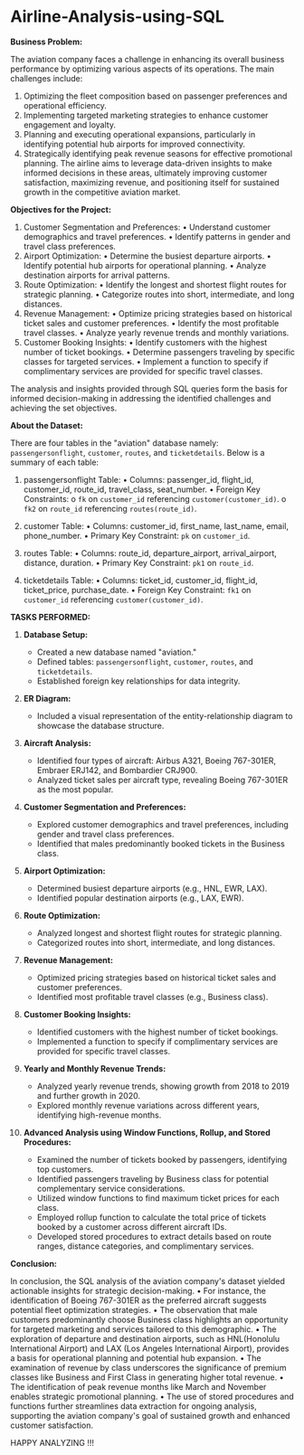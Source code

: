 # Airline-Analysis-using-SQL

**Business Problem:**

The aviation company faces a challenge in enhancing its overall business performance by optimizing various aspects of its operations. 
The main challenges include:
1.	Optimizing the fleet composition based on passenger preferences and operational efficiency.
2.	Implementing targeted marketing strategies to enhance customer engagement and loyalty.
3.	Planning and executing operational expansions, particularly in identifying potential hub airports for improved connectivity.
4.	Strategically identifying peak revenue seasons for effective promotional planning. 
The airline aims to leverage data-driven insights to make informed decisions in these areas, ultimately improving customer satisfaction, maximizing revenue, and positioning itself for sustained growth in the competitive aviation market.

**Objectives for the Project:**

1.	Customer Segmentation and Preferences:
•	Understand customer demographics and travel preferences.
•	Identify patterns in gender and travel class preferences.
2.	Airport Optimization:
•	Determine the busiest departure airports.
•	Identify potential hub airports for operational planning.
•	Analyze destination airports for arrival patterns.
3.	Route Optimization:
•	Identify the longest and shortest flight routes for strategic planning.
•	Categorize routes into short, intermediate, and long distances.
4.	Revenue Management:
•	Optimize pricing strategies based on historical ticket sales and customer preferences.
•	Identify the most profitable travel classes.
•	Analyze yearly revenue trends and monthly variations.
5.	Customer Booking Insights:
•	Identify customers with the highest number of ticket bookings.
•	Determine passengers traveling by specific classes for targeted services.
•	Implement a function to specify if complimentary services are provided for specific travel classes.

The analysis and insights provided through SQL queries form the basis for informed decision-making in addressing the identified challenges and achieving the set objectives.

**About the Dataset:**

There are four tables in the "aviation" database namely: `passengersonflight`, `customer`, `routes`, and `ticketdetails`. 
Below is a summary of each table:

1. passengersonflight Table:
•	Columns: passenger_id, flight_id, customer_id, route_id, travel_class, seat_number.
•	Foreign Key Constraints: 
o	`fk` on `customer_id` referencing `customer(customer_id)`.
o	`fk2` on `route_id` referencing `routes(route_id)`.
 

2. customer Table:
•	Columns: customer_id, first_name, last_name, email, phone_number.
•	Primary Key Constraint: `pk` on `customer_id`. 

3. routes Table:
•	Columns: route_id, departure_airport, arrival_airport, distance, duration.
•	Primary Key Constraint: `pk1` on `route_id`.
 
4. ticketdetails Table:
•	Columns: ticket_id, customer_id, flight_id, ticket_price, purchase_date.
•	 Foreign Key Constraint: `fk1` on `customer_id` referencing `customer(customer_id)`.

 
**TASKS PERFORMED:**

1. **Database Setup:**
   - Created a new database named "aviation."
   - Defined tables: `passengersonflight`, `customer`, `routes`, and `ticketdetails`.
   - Established foreign key relationships for data integrity.

2. **ER Diagram:**
   - Included a visual representation of the entity-relationship diagram to showcase the database structure.

3. **Aircraft Analysis:**
   - Identified four types of aircraft: Airbus A321, Boeing 767-301ER, Embraer ERJ142, and Bombardier CRJ900.
   - Analyzed ticket sales per aircraft type, revealing Boeing 767-301ER as the most popular.

4. **Customer Segmentation and Preferences:**
   - Explored customer demographics and travel preferences, including gender and travel class preferences.
   - Identified that males predominantly booked tickets in the Business class.

5. **Airport Optimization:**
   - Determined busiest departure airports (e.g., HNL, EWR, LAX).
   - Identified popular destination airports (e.g., LAX, EWR).

6. **Route Optimization:**
   - Analyzed longest and shortest flight routes for strategic planning.
   - Categorized routes into short, intermediate, and long distances.

7. **Revenue Management:**
   - Optimized pricing strategies based on historical ticket sales and customer preferences.
   - Identified most profitable travel classes (e.g., Business class).

8. **Customer Booking Insights:**
   - Identified customers with the highest number of ticket bookings.
   - Implemented a function to specify if complimentary services are provided for specific travel classes.

9. **Yearly and Monthly Revenue Trends:**
   - Analyzed yearly revenue trends, showing growth from 2018 to 2019 and further growth in 2020.
   - Explored monthly revenue variations across different years, identifying high-revenue months.

10. **Advanced Analysis using Window Functions, Rollup, and Stored Procedures:**
    - Examined the number of tickets booked by passengers, identifying top customers.
    - Identified passengers traveling by Business class for potential complementary service considerations.
    - Utilized window functions to find maximum ticket prices for each class.
    - Employed rollup function to calculate the total price of tickets booked by a customer across different aircraft IDs.
    - Developed stored procedures to extract details based on route ranges, distance categories, and complimentary services.


**Conclusion:**

 In conclusion, the SQL analysis of the aviation company's dataset yielded actionable insights for strategic decision-making. 
•	For instance, the identification of Boeing 767-301ER as the preferred aircraft suggests potential fleet optimization strategies.
•	The observation that male customers predominantly choose Business class highlights an opportunity for targeted marketing and services tailored to this demographic. 
•	The exploration of departure and destination airports, such as HNL(Honolulu International Airport) and LAX (Los Angeles International Airport), provides a basis for operational planning and potential hub expansion.
•	 The examination of revenue by class underscores the significance of premium classes like Business and First Class in generating higher total revenue.
•	The identification of peak revenue months like March and November enables strategic promotional planning. 
•	The use of stored procedures and functions further streamlines data extraction for ongoing analysis, supporting the aviation company's goal of sustained growth and enhanced customer satisfaction.



HAPPY ANALYZING !!!

